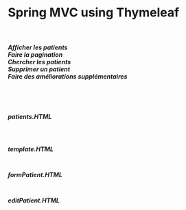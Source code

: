 <h1>Spring MVC using Thymeleaf</h1>
<br>
<h5>Afficher les patients<br>
Faire la pagination<br>
Chercher les patients<br>
Supprimer un patient<br>
Faire des améliorations supplémentaires</h5>
<br>
<img src="captures/Capture.PNG" alt="">
<img src="captures/Capture1.PNG" alt="">
<img src="captures/Capture2.PNG" alt="">
<img src="captures/Capture3.PNG" alt="">
<img src="captures/Capture4.PNG" alt="">
<h5>patients.HTML</h5>
<img src="captures/Capture5.PNG" alt="">
<img src="captures/Capture6.PNG" alt="">
<h5>template.HTML</h5>
<img src="captures/Capture-template.PNG" alt="">
<h5>formPatient.HTML</h5>
<img src="captures/Capture-form.PNG" alt="">
<h5>editPatient.HTML</h5>
<img src="captures/Capture-edit.PNG" alt="">